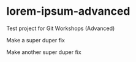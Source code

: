 # lorem-ipsum-advanced
Test project for Git Workshops (Advanced)

Make a super duper fix

Make another super duper fix
